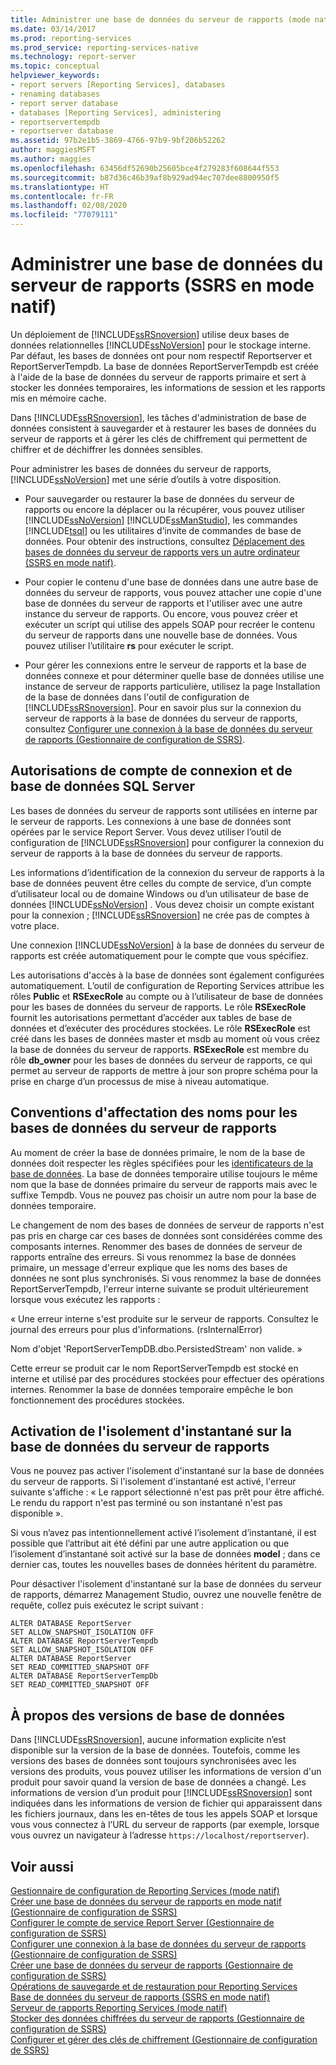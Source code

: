 ```yaml
---
title: Administrer une base de données du serveur de rapports (mode natif) | Microsoft Docs
ms.date: 03/14/2017
ms.prod: reporting-services
ms.prod_service: reporting-services-native
ms.technology: report-server
ms.topic: conceptual
helpviewer_keywords:
- report servers [Reporting Services], databases
- renaming databases
- report server database
- databases [Reporting Services], administering
- reportservertempdb
- reportserver database
ms.assetid: 97b2e1b5-3869-4766-97b9-9bf206b52262
author: maggiesMSFT
ms.author: maggies
ms.openlocfilehash: 63456df52690b25605bce4f279283f608644f553
ms.sourcegitcommit: b87d36c46b39af8b929ad94ec707dee8800950f5
ms.translationtype: HT
ms.contentlocale: fr-FR
ms.lasthandoff: 02/08/2020
ms.locfileid: "77079111"
---
```

# <a name="administer-a-report-server-database-ssrs-native-mode"></a>Administrer une base de données du serveur de rapports (SSRS en mode natif)
  Un déploiement de [!INCLUDE[ssRSnoversion](../../includes/ssrsnoversion-md.md)] utilise deux bases de données relationnelles [!INCLUDE[ssNoVersion](../../includes/ssnoversion-md.md)] pour le stockage interne. Par défaut, les bases de données ont pour nom respectif Reportserver et ReportServerTempdb. La base de données ReportServerTempdb est créée à l'aide de la base de données du serveur de rapports primaire et sert à stocker les données temporaires, les informations de session et les rapports mis en mémoire cache.  
  
 Dans [!INCLUDE[ssRSnoversion](../../includes/ssrsnoversion-md.md)], les tâches d'administration de base de données consistent à sauvegarder et à restaurer les bases de données du serveur de rapports et à gérer les clés de chiffrement qui permettent de chiffrer et de déchiffrer les données sensibles.  
  
 Pour administrer les bases de données du serveur de rapports, [!INCLUDE[ssNoVersion](../../includes/ssnoversion-md.md)] met une série d’outils à votre disposition.  
  
-   Pour sauvegarder ou restaurer la base de données du serveur de rapports ou encore la déplacer ou la récupérer, vous pouvez utiliser [!INCLUDE[ssNoVersion](../../includes/ssnoversion-md.md)] [!INCLUDE[ssManStudio](../../includes/ssmanstudio-md.md)], les commandes [!INCLUDE[tsql](../../includes/tsql-md.md)] ou les utilitaires d’invite de commandes de base de données. Pour obtenir des instructions, consultez [Déplacement des bases de données du serveur de rapports vers un autre ordinateur &#40;SSRS en mode natif&#41;](../../reporting-services/report-server/moving-the-report-server-databases-to-another-computer-ssrs-native-mode.md).  
  
-   Pour copier le contenu d'une base de données dans une autre base de données du serveur de rapports, vous pouvez attacher une copie d'une base de données du serveur de rapports et l'utiliser avec une autre instance du serveur de rapports. Ou encore, vous pouvez créer et exécuter un script qui utilise des appels SOAP pour recréer le contenu du serveur de rapports dans une nouvelle base de données. Vous pouvez utiliser l’utilitaire **rs** pour exécuter le script.  
  
-   Pour gérer les connexions entre le serveur de rapports et la base de données connexe et pour déterminer quelle base de données utilise une instance de serveur de rapports particulière, utilisez la page Installation de la base de données dans l'outil de configuration de [!INCLUDE[ssRSnoversion](../../includes/ssrsnoversion-md.md)]. Pour en savoir plus sur la connexion du serveur de rapports à la base de données du serveur de rapports, consultez [Configurer une connexion à la base de données du serveur de rapports &#40;Gestionnaire de configuration de SSRS&#41;](../../reporting-services/install-windows/configure-a-report-server-database-connection-ssrs-configuration-manager.md).  
  
## <a name="sql-server-login-and-database-permissions"></a>Autorisations de compte de connexion et de base de données SQL Server  
 Les bases de données du serveur de rapports sont utilisées en interne par le serveur de rapports. Les connexions à une base de données sont opérées par le service Report Server. Vous devez utiliser l’outil de configuration de [!INCLUDE[ssRSnoversion](../../includes/ssrsnoversion-md.md)] pour configurer la connexion du serveur de rapports à la base de données du serveur de rapports.  
  
 Les informations d’identification de la connexion du serveur de rapports à la base de données peuvent être celles du compte de service, d’un compte d’utilisateur local ou de domaine Windows ou d’un utilisateur de base de données [!INCLUDE[ssNoVersion](../../includes/ssnoversion-md.md)] . Vous devez choisir un compte existant pour la connexion ; [!INCLUDE[ssRSnoversion](../../includes/ssrsnoversion-md.md)] ne crée pas de comptes à votre place.  
  
 Une connexion [!INCLUDE[ssNoVersion](../../includes/ssnoversion-md.md)] à la base de données du serveur de rapports est créée automatiquement pour le compte que vous spécifiez.  
  
 Les autorisations d'accès à la base de données sont également configurées automatiquement. L’outil de configuration de Reporting Services attribue les rôles **Public** et **RSExecRole** au compte ou à l’utilisateur de base de données pour les bases de données du serveur de rapports. Le rôle **RSExecRole** fournit les autorisations permettant d’accéder aux tables de base de données et d’exécuter des procédures stockées. Le rôle **RSExecRole** est créé dans les bases de données master et msdb au moment où vous créez la base de données du serveur de rapports. **RSExecRole** est membre du rôle **db_owner** pour les bases de données du serveur de rapports, ce qui permet au serveur de rapports de mettre à jour son propre schéma pour la prise en charge d’un processus de mise à niveau automatique.  
  
## <a name="naming-conventions-for-the-report-server-databases"></a>Conventions d'affectation des noms pour les bases de données du serveur de rapports  
 Au moment de créer la base de données primaire, le nom de la base de données doit respecter les règles spécifiées pour les [identificateurs de la base de données](../../relational-databases/databases/database-identifiers.md). La base de données temporaire utilise toujours le même nom que la base de données primaire du serveur de rapports mais avec le suffixe Tempdb. Vous ne pouvez pas choisir un autre nom pour la base de données temporaire.  
  
 Le changement de nom des bases de données de serveur de rapports n'est pas pris en charge car ces bases de données sont considérées comme des composants internes. Renommer des bases de données de serveur de rapports entraîne des erreurs. Si vous renommez la base de données primaire, un message d'erreur explique que les noms des bases de données ne sont plus synchronisés. Si vous renommez la base de données ReportServerTempdb, l'erreur interne suivante se produit ultérieurement lorsque vous exécutez les rapports :  
  
 « Une erreur interne s'est produite sur le serveur de rapports. Consultez le journal des erreurs pour plus d'informations. (rsInternalError)  
  
 Nom d'objet 'ReportServerTempDB.dbo.PersistedStream' non valide. »  
  
 Cette erreur se produit car le nom ReportServerTempdb est stocké en interne et utilisé par des procédures stockées pour effectuer des opérations internes. Renommer la base de données temporaire empêche le bon fonctionnement des procédures stockées.  
  
## <a name="enabling-snapshot-isolation-on-the-report-server-database"></a>Activation de l'isolement d'instantané sur la base de données du serveur de rapports  
 Vous ne pouvez pas activer l'isolement d'instantané sur la base de données du serveur de rapports. Si l'isolement d'instantané est activé, l'erreur suivante s'affiche : « Le rapport sélectionné n'est pas prêt pour être affiché. Le rendu du rapport n'est pas terminé ou son instantané n'est pas disponible ».  
  
 Si vous n’avez pas intentionnellement activé l’isolement d’instantané, il est possible que l’attribut ait été défini par une autre application ou que l’isolement d’instantané soit activé sur la base de données **model** ; dans ce dernier cas, toutes les nouvelles bases de données héritent du paramètre.  
  
 Pour désactiver l'isolement d'instantané sur la base de données du serveur de rapports, démarrez Management Studio, ouvrez une nouvelle fenêtre de requête, collez puis exécutez le script suivant :  
  
```  
ALTER DATABASE ReportServer  
SET ALLOW_SNAPSHOT_ISOLATION OFF  
ALTER DATABASE ReportServerTempdb  
SET ALLOW_SNAPSHOT_ISOLATION OFF  
ALTER DATABASE ReportServer  
SET READ_COMMITTED_SNAPSHOT OFF  
ALTER DATABASE ReportServerTempDb  
SET READ_COMMITTED_SNAPSHOT OFF  
```  
  
## <a name="about-database-versions"></a>À propos des versions de base de données  
 Dans [!INCLUDE[ssRSnoversion](../../includes/ssrsnoversion-md.md)], aucune information explicite n’est disponible sur la version de la base de données. Toutefois, comme les versions des bases de données sont toujours synchronisées avec les versions des produits, vous pouvez utiliser les informations de version d'un produit pour savoir quand la version de base de données a changé. Les informations de version d’un produit pour [!INCLUDE[ssRSnoversion](../../includes/ssrsnoversion-md.md)] sont indiquées dans les informations de version de fichier qui apparaissent dans les fichiers journaux, dans les en-têtes de tous les appels SOAP et lorsque vous vous connectez à l’URL du serveur de rapports (par exemple, lorsque vous ouvrez un navigateur à l’adresse `https://localhost/reportserver`).  
  
## <a name="see-also"></a>Voir aussi  
 [Gestionnaire de configuration de Reporting Services &#40;mode natif&#41;](../../reporting-services/install-windows/reporting-services-configuration-manager-native-mode.md)   
 [Créer une base de données du serveur de rapports en mode natif &#40;Gestionnaire de configuration de SSRS&#41;](../../reporting-services/install-windows/ssrs-report-server-create-a-native-mode-report-server-database.md)   
 [Configurer le compte de service Report Server &#40;Gestionnaire de configuration de SSRS&#41;](../../reporting-services/install-windows/configure-the-report-server-service-account-ssrs-configuration-manager.md)   
 [Configurer une connexion à la base de données du serveur de rapports &#40;Gestionnaire de configuration de SSRS&#41;](../../reporting-services/install-windows/configure-a-report-server-database-connection-ssrs-configuration-manager.md)   
 [Créer une base de données du serveur de rapports &#40;Gestionnaire de configuration de SSRS&#41;](../../reporting-services/install-windows/ssrs-report-server-create-a-report-server-database.md)   
 [Opérations de sauvegarde et de restauration pour Reporting Services](../../reporting-services/install-windows/backup-and-restore-operations-for-reporting-services.md)   
 [Base de données du serveur de rapports &#40;SSRS en mode natif&#41;](../../reporting-services/report-server/report-server-database-ssrs-native-mode.md)   
 [Serveur de rapports Reporting Services &#40;mode natif&#41;](../../reporting-services/report-server/reporting-services-report-server-native-mode.md)   
 [Stocker des données chiffrées du serveur de rapports &#40;Gestionnaire de configuration de SSRS&#41;](../../reporting-services/install-windows/ssrs-encryption-keys-store-encrypted-report-server-data.md)   
 [Configurer et gérer des clés de chiffrement &#40;Gestionnaire de configuration de SSRS&#41;](../../reporting-services/install-windows/ssrs-encryption-keys-manage-encryption-keys.md)  
  
  
